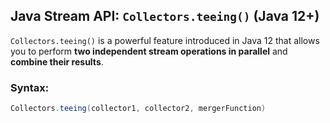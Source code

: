 ##  Java Stream API: `Collectors.teeing()` (Java 12+)

`Collectors.teeing()` is a powerful feature introduced in Java 12 that allows you to perform **two independent stream operations in parallel** and **combine their results**.

###  Syntax:
```java
Collectors.teeing(collector1, collector2, mergerFunction)


